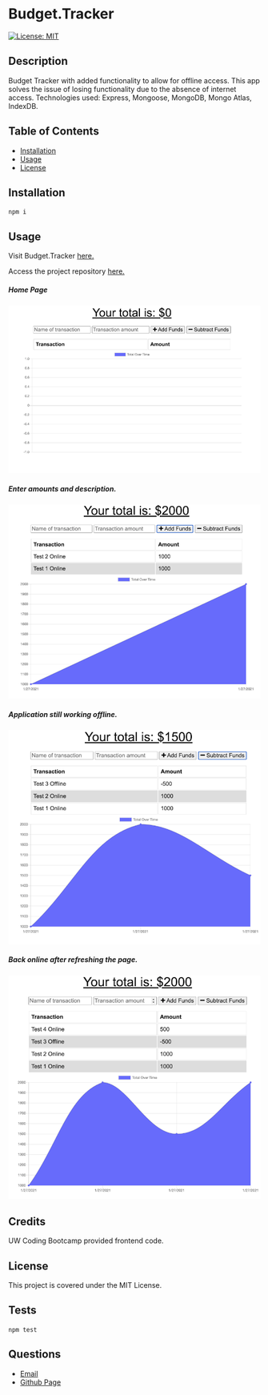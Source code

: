 
# Budget.Tracker

[![License: MIT](https://img.shields.io/badge/License-MIT-yellow.svg)](https://opensource.org/licenses/MIT)
      
     
## Description

Budget Tracker with added functionality to allow for offline access. This app solves the issue of losing functionality due to the absence of internet access.  Technologies used: Express, Mongoose, MongoDB, Mongo Atlas, IndexDB.

## Table of Contents
 
* [Installation](#installation)
* [Usage](#usage)
* [License](#license)
 
## Installation  
```
npm i

```


## Usage  

Visit Budget.Tracker [here.](https://budgetracker1234.herokuapp.com/)  

Access the project repository [here.](https://github.com/lee-amber-alex/BudgetTracker)  

##### Home Page 
![Home Page.](public/img/home.png)

##### Enter amounts and description.  
![Online.](public/img/Online1.png) 

#####  Application still working offline.  
![Offline](public/img/Offline1.png)  

#####  Back online after refreshing the page.  
![Offline](public/img/Refresh.png)

## Credits
UW Coding Bootcamp provided frontend code. 

## License
This project is covered under the MIT License.
 


## Tests
```
npm test
``` 

## Questions
- [Email](lee.amber.alex@gmail.com)
- [Github Page](https://github.com/lee-amber-alex)
 
